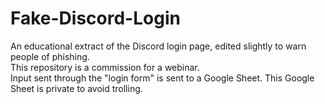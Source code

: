 # Fake-Discord-Login
An educational extract of the Discord login page, edited slightly to warn people of phishing.  
This repository is a commission for a webinar.  
Input sent through the "login form" is sent to a Google Sheet. This Google Sheet is private to avoid trolling.